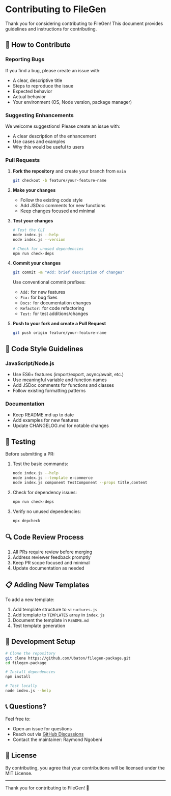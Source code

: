 # Contributing to FileGen

Thank you for considering contributing to FileGen! This document provides guidelines and instructions for contributing.

## 🤝 How to Contribute

### Reporting Bugs

If you find a bug, please create an issue with:
- A clear, descriptive title
- Steps to reproduce the issue
- Expected behavior
- Actual behavior
- Your environment (OS, Node version, package manager)

### Suggesting Enhancements

We welcome suggestions! Please create an issue with:
- A clear description of the enhancement
- Use cases and examples
- Why this would be useful to users

### Pull Requests

1. **Fork the repository** and create your branch from `main`
   ```bash
   git checkout -b feature/your-feature-name
   ```

2. **Make your changes**
   - Follow the existing code style
   - Add JSDoc comments for new functions
   - Keep changes focused and minimal

3. **Test your changes**
   ```bash
   # Test the CLI
   node index.js --help
   node index.js --version
   
   # Check for unused dependencies
   npm run check-deps
   ```

4. **Commit your changes**
   ```bash
   git commit -m "Add: brief description of changes"
   ```
   
   Use conventional commit prefixes:
   - `Add:` for new features
   - `Fix:` for bug fixes
   - `Docs:` for documentation changes
   - `Refactor:` for code refactoring
   - `Test:` for test additions/changes

5. **Push to your fork and create a Pull Request**
   ```bash
   git push origin feature/your-feature-name
   ```

## 📝 Code Style Guidelines

### JavaScript/Node.js
- Use ES6+ features (import/export, async/await, etc.)
- Use meaningful variable and function names
- Add JSDoc comments for functions and classes
- Follow existing formatting patterns

### Documentation
- Keep README.md up to date
- Add examples for new features
- Update CHANGELOG.md for notable changes

## 🧪 Testing

Before submitting a PR:

1. Test the basic commands:
   ```bash
   node index.js --help
   node index.js --template e-commerce
   node index.js component TestComponent --props title,content
   ```

2. Check for dependency issues:
   ```bash
   npm run check-deps
   ```

3. Verify no unused dependencies:
   ```bash
   npx depcheck
   ```

## 🔍 Code Review Process

1. All PRs require review before merging
2. Address reviewer feedback promptly
3. Keep PR scope focused and minimal
4. Update documentation as needed

## 📋 Adding New Templates

To add a new template:

1. Add template structure to `structures.js`
2. Add template to `TEMPLATES` array in `index.js`
3. Document the template in `README.md`
4. Test template generation

## 🎯 Development Setup

```bash
# Clone the repository
git clone https://github.com/Ubaton/filegen-package.git
cd filegen-package

# Install dependencies
npm install

# Test locally
node index.js --help
```

## 📞 Questions?

Feel free to:
- Open an issue for questions
- Reach out via [GitHub Discussions](https://github.com/Ubaton/filegen-package/discussions)
- Contact the maintainer: Raymond Ngobeni

## 📄 License

By contributing, you agree that your contributions will be licensed under the MIT License.

---

Thank you for contributing to FileGen! 🎉
